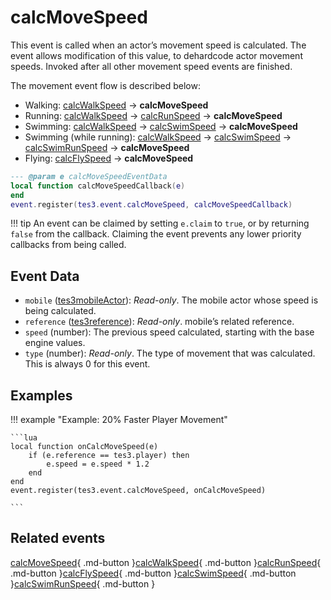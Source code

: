 # calcMoveSpeed
<div class="search_terms" style="display: none">calcmovespeed</div>

<!---
	This file is autogenerated. Do not edit this file manually. Your changes will be ignored.
	More information: https://github.com/MWSE/MWSE/tree/master/docs
-->

This event is called when an actor’s movement speed is calculated. The event allows modification of this value, to dehardcode actor movement speeds. Invoked after all other movement speed events are finished.

The movement event flow is described below:

- Walking: [calcWalkSpeed](https://mwse.github.io/MWSE/events/calcWalkSpeed) -> **calcMoveSpeed**
- Running: [calcWalkSpeed](https://mwse.github.io/MWSE/events/calcWalkSpeed) -> [calcRunSpeed](https://mwse.github.io/MWSE/events/calcRunSpeed) -> **calcMoveSpeed**
- Swimming: [calcWalkSpeed](https://mwse.github.io/MWSE/events/calcWalkSpeed) -> [calcSwimSpeed](https://mwse.github.io/MWSE/events/calcSwimSpeed) -> **calcMoveSpeed**
- Swimming (while running): [calcWalkSpeed](https://mwse.github.io/MWSE/events/calcWalkSpeed) -> [calcSwimSpeed](https://mwse.github.io/MWSE/events/calcSwimSpeed) -> [calcSwimRunSpeed](https://mwse.github.io/MWSE/events/calcSwimRunSpeed) -> **calcMoveSpeed**
- Flying: [calcFlySpeed](https://mwse.github.io/MWSE/events/calcFlySpeed) -> **calcMoveSpeed**

```lua
--- @param e calcMoveSpeedEventData
local function calcMoveSpeedCallback(e)
end
event.register(tes3.event.calcMoveSpeed, calcMoveSpeedCallback)
```

!!! tip
	An event can be claimed by setting `e.claim` to `true`, or by returning `false` from the callback. Claiming the event prevents any lower priority callbacks from being called.

## Event Data

* `mobile` ([tes3mobileActor](../types/tes3mobileActor.md)): *Read-only*. The mobile actor whose speed is being calculated.
* `reference` ([tes3reference](../types/tes3reference.md)): *Read-only*. mobile’s related reference.
* `speed` (number): The previous speed calculated, starting with the base engine values.
* `type` (number): *Read-only*. The type of movement that was calculated. This is always 0 for this event.

## Examples

!!! example "Example: 20% Faster Player Movement"

	```lua
	local function onCalcMoveSpeed(e)
		if (e.reference == tes3.player) then
			e.speed = e.speed * 1.2
		end
	end
	event.register(tes3.event.calcMoveSpeed, onCalcMoveSpeed)

	```


## Related events

[calcMoveSpeed](./calcMoveSpeed.md){ .md-button }[calcWalkSpeed](./calcWalkSpeed.md){ .md-button }[calcRunSpeed](./calcRunSpeed.md){ .md-button }[calcFlySpeed](./calcFlySpeed.md){ .md-button }[calcSwimSpeed](./calcSwimSpeed.md){ .md-button }[calcSwimRunSpeed](./calcSwimRunSpeed.md){ .md-button }


